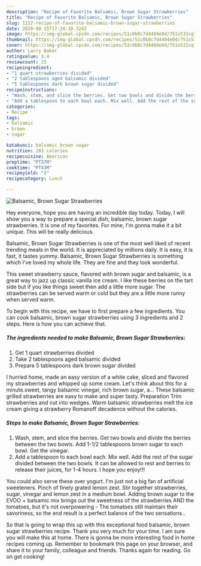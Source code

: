 ```yaml
---
description: "Recipe of Favorite Balsamic, Brown Sugar Strawberries"
title: "Recipe of Favorite Balsamic, Brown Sugar Strawberries"
slug: 1152-recipe-of-favorite-balsamic-brown-sugar-strawberries
date: 2020-08-15T17:34:10.324Z
image: https://img-global.cpcdn.com/recipes/51c0b8c7d4404e0d/751x532cq70/balsamic-brown-sugar-strawberries-recipe-main-photo.jpg
thumbnail: https://img-global.cpcdn.com/recipes/51c0b8c7d4404e0d/751x532cq70/balsamic-brown-sugar-strawberries-recipe-main-photo.jpg
cover: https://img-global.cpcdn.com/recipes/51c0b8c7d4404e0d/751x532cq70/balsamic-brown-sugar-strawberries-recipe-main-photo.jpg
author: Larry Baker
ratingvalue: 3.4
reviewcount: 15
recipeingredient:
- "1 quart strawberries divided"
- "2 tablespoons aged balsamic divided"
- "5 tablespoons dark brown sugar divided"
recipeinstructions:
- "Wash, stem, and slice the berries. Get two bowls and divide the berries between the two bowls. Add 1-1/2 tablespoons brown sugar to each bowl. Get the vinegar."
- "Add a tablespoon to each bowl each. Mix well. Add the rest of the sugar divided between the two bowls. It can be allowed to rest and berries to release their juices, for 1-4 hours. I hope you enjoy!!!"
categories:
- Recipe
tags:
- balsamic
- brown
- sugar

katakunci: balsamic brown sugar 
nutrition: 283 calories
recipecuisine: American
preptime: "PT37M"
cooktime: "PT43M"
recipeyield: "2"
recipecategory: Lunch

---
```



![Balsamic, Brown Sugar Strawberries](https://img-global.cpcdn.com/recipes/51c0b8c7d4404e0d/751x532cq70/balsamic-brown-sugar-strawberries-recipe-main-photo.jpg)

Hey everyone, hope you are having an incredible day today. Today, I will show you a way to prepare a special dish, balsamic, brown sugar strawberries. It is one of my favorites. For mine, I'm gonna make it a bit unique. This will be really delicious.

Balsamic, Brown Sugar Strawberries is one of the most well liked of recent trending meals in the world. It is appreciated by millions daily. It is easy, it is fast, it tastes yummy. Balsamic, Brown Sugar Strawberries is something which I've loved my whole life. They are fine and they look wonderful.

This sweet strawberry sauce, flavored with brown sugar and balsamic, is a great way to jazz up classic vanilla ice cream. I like these berries on the tart side but if you like things sweet then add a little more sugar. The strawberries can be served warm or cold but they are a little more runny when served warm.


To begin with this recipe, we have to first prepare a few ingredients. You can cook balsamic, brown sugar strawberries using 3 ingredients and 2 steps. Here is how you can achieve that.

<!--inarticleads1-->

##### The ingredients needed to make Balsamic, Brown Sugar Strawberries:

1. Get 1 quart strawberries divided
1. Take 2 tablespoons aged balsamic divided
1. Prepare 5 tablespoons dark brown sugar divided


I hurried home, made an easy version of a white cake, sliced and flavored my strawberries and whipped up some cream. Let&#39;s think about this for a minute.sweet, tangy balsamic vinegar, rich brown sugar, a… These balsamic grilled strawberries are easy to make and super tasty. Preparation Trim strawberries and cut into wedges. Warm balsamic strawberries melt the ice cream giving a strawberry Romanoff decadence without the calories. 

<!--inarticleads2-->

##### Steps to make Balsamic, Brown Sugar Strawberries:

1. Wash, stem, and slice the berries. Get two bowls and divide the berries between the two bowls. Add 1-1/2 tablespoons brown sugar to each bowl. Get the vinegar.
1. Add a tablespoon to each bowl each. Mix well. Add the rest of the sugar divided between the two bowls. It can be allowed to rest and berries to release their juices, for 1-4 hours. I hope you enjoy!!!


You could also serve these over yogurt. I&#39;m just not a big fan of artificial sweeteners. Pinch of finely grated lemon zest. Stir together strawberries, sugar, vinegar and lemon zest in a medium bowl. Adding brown sugar to the EVOO + balsamic mix brings out the sweetness of the strawberries AND the tomatoes, but it&#39;s not overpowering - The tomatoes still maintain their savoriness, so the end result is a perfect balance of the two sensations.. 

So that is going to wrap this up with this exceptional food balsamic, brown sugar strawberries recipe. Thank you very much for your time. I am sure you will make this at home. There is gonna be more interesting food in home recipes coming up. Remember to bookmark this page on your browser, and share it to your family, colleague and friends. Thanks again for reading. Go on get cooking!
